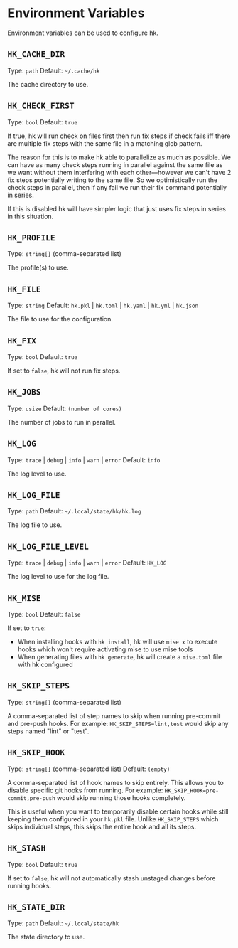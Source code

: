 # Environment Variables

Environment variables can be used to configure hk.

## `HK_CACHE_DIR`

Type: `path`
Default: `~/.cache/hk`

The cache directory to use.

## `HK_CHECK_FIRST`

Type: `bool`
Default: `true`

If true, hk will run check on files first then run fix steps if check fails iff there are multiple fix steps with the same file in a matching glob pattern.

The reason for this is to make hk able to parallelize as much as possible. We can have as many check steps running in parallel against
the same file as we want without them interfering with each other—however we can't have 2 fix steps potentially writing to the same file. So we optimistically run the check steps in parallel, then if any fail we run their fix command potentially in series.

If this is disabled hk will have simpler logic that just uses fix steps in series in this situation.

## `HK_PROFILE`

Type: `string[]` (comma-separated list)

The profile(s) to use.

## `HK_FILE`

Type: `string`
Default: `hk.pkl` | `hk.toml` | `hk.yaml` | `hk.yml` | `hk.json`

The file to use for the configuration.

## `HK_FIX`

Type: `bool`
Default: `true`

If set to `false`, hk will not run fix steps.

## `HK_JOBS`

Type: `usize`
Default: `(number of cores)`

The number of jobs to run in parallel.

## `HK_LOG`

Type: `trace` | `debug` | `info` | `warn` | `error`
Default: `info`

The log level to use.

## `HK_LOG_FILE`

Type: `path`
Default: `~/.local/state/hk/hk.log`

The log file to use.

## `HK_LOG_FILE_LEVEL`

Type: `trace` | `debug` | `info` | `warn` | `error`
Default: `HK_LOG`

The log level to use for the log file.

## `HK_MISE`

Type: `bool`
Default: `false`

If set to `true`:

- When installing hooks with `hk install`, hk will use `mise x` to execute hooks which won't require activating mise to use mise tools
- When generating files with `hk generate`, hk will create a `mise.toml` file with hk configured

## `HK_SKIP_STEPS`

Type: `string[]` (comma-separated list)

A comma-separated list of step names to skip when running pre-commit and pre-push hooks.
For example: `HK_SKIP_STEPS=lint,test` would skip any steps named "lint" or "test".

## `HK_SKIP_HOOK`

Type: `string[]` (comma-separated list)
Default: `(empty)`

A comma-separated list of hook names to skip entirely. This allows you to disable specific git hooks from running.
For example: `HK_SKIP_HOOK=pre-commit,pre-push` would skip running those hooks completely.

This is useful when you want to temporarily disable certain hooks while still keeping them configured in your `hk.pkl` file.
Unlike `HK_SKIP_STEPS` which skips individual steps, this skips the entire hook and all its steps.

## `HK_STASH`

Type: `bool`
Default: `true`

If set to `false`, hk will not automatically stash unstaged changes before running hooks.

## `HK_STATE_DIR`

Type: `path`
Default: `~/.local/state/hk`

The state directory to use.
